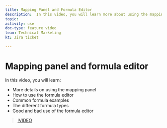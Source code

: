 ```yaml
---
title: Mapping Panel and Formula Editor
description:  In this video, you will learn more about using the mapping panel, the formula editor, and common formula examples in [!DNL Adobe Workfront Fusion].
topic: 
activity: use
doc-type: feature video
team: Technical Marketing
kt: Jira ticket 

---
```

# Mapping panel and formula editor

In this video, you will learn:

* More details on using the mapping panel
* How to use the formula editor
* Common formula examples
* The different formula types
* Good and bad use of the formula editor

>[!VIDEO](https://video.tv.adobe.com/v/335262/?quality=12)
